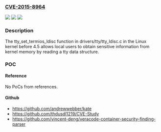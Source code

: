 ### [CVE-2015-8964](https://cve.mitre.org/cgi-bin/cvename.cgi?name=CVE-2015-8964)
![](https://img.shields.io/static/v1?label=Product&message=n%2Fa&color=blue)
![](https://img.shields.io/static/v1?label=Version&message=n%2Fa&color=blue)
![](https://img.shields.io/static/v1?label=Vulnerability&message=n%2Fa&color=brighgreen)

### Description

The tty_set_termios_ldisc function in drivers/tty/tty_ldisc.c in the Linux kernel before 4.5 allows local users to obtain sensitive information from kernel memory by reading a tty data structure.

### POC

#### Reference
No PoCs from references.

#### Github
- https://github.com/andrewwebber/kate
- https://github.com/thdusdl1219/CVE-Study
- https://github.com/vincent-deng/veracode-container-security-finding-parser

